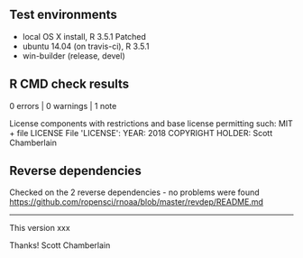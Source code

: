 ## Test environments

* local OS X install, R 3.5.1 Patched
* ubuntu 14.04 (on travis-ci), R 3.5.1
* win-builder (release, devel)

## R CMD check results

0 errors | 0 warnings | 1 note

   License components with restrictions and base license permitting such:
     MIT + file LICENSE
   File 'LICENSE':
     YEAR: 2018
     COPYRIGHT HOLDER: Scott Chamberlain

## Reverse dependencies

Checked on the 2 reverse dependencies - no problems were found
<https://github.com/ropensci/rnoaa/blob/master/revdep/README.md>

-----

This version xxx

Thanks!
Scott Chamberlain

